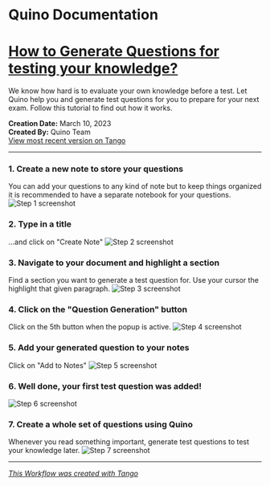 # Quino Documentation

# [How to Generate Questions for testing your knowledge?](https://app.tango.us/app/workflow/c4d3dd2f-954a-493d-9a6c-11943a998115?utm_source=markdown&utm_medium=markdown&utm_campaign=workflow%20export%20links)

We know how hard is to evaluate your own knowledge before a test. Let Quino help you and generate test questions for you to prepare for your next exam. Follow this tutorial to find out how it works.

__Creation Date:__ March 10, 2023  
__Created By:__ Quino Team  
[View most recent version on Tango](https://app.tango.us/app/workflow/c4d3dd2f-954a-493d-9a6c-11943a998115?utm_source=markdown&utm_medium=markdown&utm_campaign=workflow%20export%20links)
***

### 1. Create a new note to store your questions
You can add your questions to any kind of note but to keep things organized it is recommended to have a separate notebook for your questions.
![Step 1 screenshot](https://images.tango.us/workflows/c4d3dd2f-954a-493d-9a6c-11943a998115/steps/f148b3ee-646c-4e7f-8916-be28753fd25e/ff6b4aa3-f850-4aa4-89c8-4d8ffa51950f.png?crop=focalpoint&fit=crop&fp-x=0.7749&fp-y=0.2744&fp-z=2.9268&w=1200&blend-align=bottom&blend-mode=normal&blend-x=800&blend64=aHR0cHM6Ly9pbWFnZXMudGFuZ28udXMvc3RhdGljL21hZGUtd2l0aC10YW5nby13YXRlcm1hcmsucG5n)


### 2. Type in a title
...and click on "Create Note"
![Step 2 screenshot](https://images.tango.us/workflows/c4d3dd2f-954a-493d-9a6c-11943a998115/steps/1d7af237-dc08-4c34-9ace-7323291574db/b48c0a25-d794-41ae-942b-3bb5e7dde51f.png?crop=focalpoint&fit=crop&fp-x=0.5092&fp-y=0.5031&fp-z=2.6842&w=1200&blend-align=bottom&blend-mode=normal&blend-x=800&blend64=aHR0cHM6Ly9pbWFnZXMudGFuZ28udXMvc3RhdGljL21hZGUtd2l0aC10YW5nby13YXRlcm1hcmsucG5n)


### 3. Navigate to your document and highlight a section
Find a section you want to generate a test question for. Use your cursor the highlight that given paragraph.
![Step 3 screenshot](https://images.tango.us/workflows/c4d3dd2f-954a-493d-9a6c-11943a998115/steps/2b04577d-594d-4ad5-8a32-6310e066742f/3da4903c-f1d9-435e-8ad5-823600875581.png?crop=focalpoint&fit=crop&fp-x=0.5000&fp-y=0.5000&w=1200&blend-align=bottom&blend-mode=normal&blend-x=800&blend64=aHR0cHM6Ly9pbWFnZXMudGFuZ28udXMvc3RhdGljL21hZGUtd2l0aC10YW5nby13YXRlcm1hcmsucG5n)


### 4. Click on the "Question Generation" button
Click on the 5th button when the popup is active.
![Step 4 screenshot](https://images.tango.us/workflows/c4d3dd2f-954a-493d-9a6c-11943a998115/steps/372710fb-cbae-4fed-a5b5-321f35981375/e5ac70a5-130b-4aab-976a-eeade8b51ee9.png?crop=focalpoint&fit=crop&fp-x=0.2011&fp-y=0.4954&fp-z=4.0000&w=1200&blend-align=bottom&blend-mode=normal&blend-x=800&blend64=aHR0cHM6Ly9pbWFnZXMudGFuZ28udXMvc3RhdGljL21hZGUtd2l0aC10YW5nby13YXRlcm1hcmsucG5n)


### 5. Add your generated question to your notes
Click on "Add to Notes"
![Step 5 screenshot](https://images.tango.us/workflows/c4d3dd2f-954a-493d-9a6c-11943a998115/steps/d9c7e498-6800-4063-af40-cf87886b9df9/0306ddec-f356-4382-ad21-bc9579db5a81.png?crop=focalpoint&fit=crop&fp-x=0.7983&fp-y=0.3042&fp-z=2.7012&w=1200&blend-align=bottom&blend-mode=normal&blend-x=800&blend64=aHR0cHM6Ly9pbWFnZXMudGFuZ28udXMvc3RhdGljL21hZGUtd2l0aC10YW5nby13YXRlcm1hcmsucG5n)


### 6. Well done, your first test question was added!
![Step 6 screenshot](https://images.tango.us/workflows/c4d3dd2f-954a-493d-9a6c-11943a998115/steps/22a05b04-1f47-4105-8377-1af3b320d992/27c0131c-2537-4f66-984d-6ebf25a5a06a.png?crop=focalpoint&fit=crop&fp-x=0.8004&fp-y=0.2325&fp-z=2.2415&w=1200&blend-align=bottom&blend-mode=normal&blend-x=800&blend64=aHR0cHM6Ly9pbWFnZXMudGFuZ28udXMvc3RhdGljL21hZGUtd2l0aC10YW5nby13YXRlcm1hcmsucG5n)


### 7. Create a whole set of questions using Quino
Whenever you read something important, generate test questions to test your knowledge later.
![Step 7 screenshot](https://images.tango.us/workflows/c4d3dd2f-954a-493d-9a6c-11943a998115/steps/4e0caa58-60e9-4808-86a6-c549d0709265/cddd6bb3-0b68-4c79-b31b-3d897df5edd7.png?crop=focalpoint&fit=crop&fp-x=0.5000&fp-y=0.5000&w=1200&blend-align=bottom&blend-mode=normal&blend-x=800&blend64=aHR0cHM6Ly9pbWFnZXMudGFuZ28udXMvc3RhdGljL21hZGUtd2l0aC10YW5nby13YXRlcm1hcmsucG5n)


***
_[This Workflow was created with Tango](https://app.tango.us/app/workflow/c4d3dd2f-954a-493d-9a6c-11943a998115?utm_source=markdown&utm_medium=markdown&utm_campaign=workflow%20export%20links)_